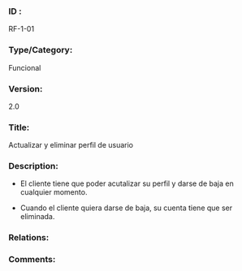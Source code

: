 ### ID : 
RF-1-01

### Type/Category:
Funcional

### Version:
2.0

### Title:
Actualizar y eliminar perfil de usuario

### Description:
- El cliente tiene que poder acutalizar su perfil y darse de baja en cualquier momento. 

- Cuando el cliente quiera darse de baja, su cuenta tiene que ser eliminada.

### Relations:


### Comments:
